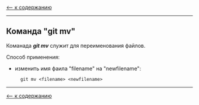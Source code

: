 [<-- к содержанию](./readme.md)

---

## Команда __"git mv"__
Команада ___git mv___ служит для переименования файлов.

Способ применения:

* изменить имя фаила "filename"  на "newfilename":

        git mv <filename> <newfilename>


---

[<-- к содержанию](./readme.md)
